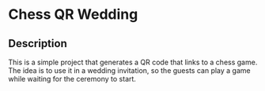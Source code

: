 # Chess QR Wedding

## Description
This is a simple project that generates a QR code that links to a chess game. The idea is to use it in a wedding invitation, so the guests can play a game while waiting for the ceremony to start.